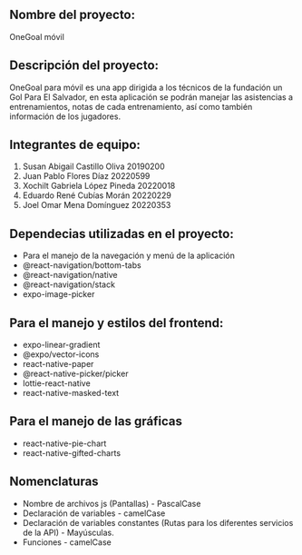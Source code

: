 ## Nombre del proyecto:
OneGoal móvil

## Descripción del proyecto:
OneGoal para móvil es una app dirigida a los técnicos de la fundación un Gol Para El Salvador, en esta aplicación se podrán manejar las asistencias a entrenamientos, 
notas de cada entrenamiento, así como también información de los jugadores.

## Integrantes de equipo:
1. Susan Abigail Castillo Oliva 20190200
2. Juan Pablo Flores Díaz 20220599
3. Xochilt Gabriela López Pineda 20220018
4. Eduardo René Cubías Morán 20220229
5. Joel Omar Mena Domínguez 20220353

## Dependecias utilizadas en el proyecto:
- Para el manejo de la navegación y menú de la aplicación
- @react-navigation/bottom-tabs
- @react-navigation/native
- @react-navigation/stack
- expo-image-picker

## Para el manejo y estilos del frontend:
- expo-linear-gradient
- @expo/vector-icons
- react-native-paper
- @react-native-picker/picker
- lottie-react-native
- react-native-masked-text

## Para el manejo de las gráficas
- react-native-pie-chart
- react-native-gifted-charts

## Nomenclaturas
- Nombre de archivos js (Pantallas)	- PascalCase
- Declaración de variables - camelCase
- Declaración de variables constantes (Rutas para los diferentes servicios de la API)	- Mayúsculas.
- Funciones	- camelCase



